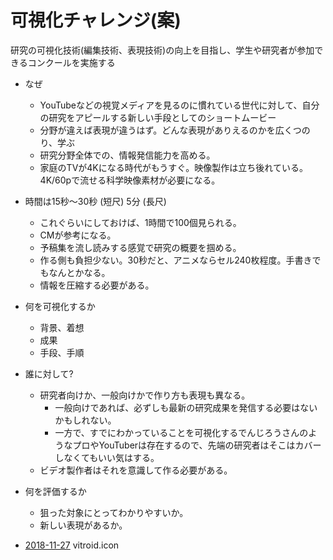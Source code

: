 # 可視化チャレンジ(案)

研究の可視化技術(編集技術、表現技術)の向上を目指し、学生や研究者が参加できるコンクールを実施する


* なぜ
  * YouTubeなどの視覚メディアを見るのに慣れている世代に対して、自分の研究をアピールする新しい手段としてのショートムービー
  * 分野が違えば表現が違うはず。どんな表現がありえるのかを広くつのり、学ぶ
  * 研究分野全体での、情報発信能力を高める。
  * 家庭のTVが4Kになる時代がもうすぐ。映像製作は立ち後れている。4K/60pで流せる科学映像素材が必要になる。
* 時間は15秒〜30秒 (短尺) 5分 (長尺)
  * これぐらいにしておけば、1時間で100個見られる。
  * CMが参考になる。
  * 予稿集を流し読みする感覚で研究の概要を掴める。
  * 作る側も負担少ない。30秒だと、アニメならセル240枚程度。手書きでもなんとかなる。
  * 情報を圧縮する必要がある。
* 何を可視化するか
  * 背景、着想
  * 成果
  * 手段、手順
* 誰に対して?
  * 研究者向けか、一般向けかで作り方も表現も異なる。
    * 一般向けであれば、必ずしも最新の研究成果を発信する必要はないかもしれない。
    * 一方で、すでにわかっていることを可視化するでんじろうさんのようなプロやYouTuberは存在するので、先端の研究者はそこはカバーしなくてもいい気はする。
  * ビデオ製作者はそれを意識して作る必要がある。
* 何を評価するか
  * 狙った対象にとってわかりやすいか。
  * 新しい表現があるか。






* [2018-11-27](2018-11-27.md) vitroid.icon



